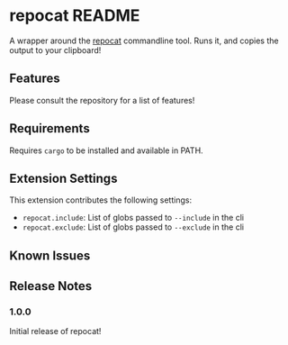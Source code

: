 # repocat README

A wrapper around the [repocat](https://github.com/SamKG/repocat) commandline tool. Runs it, and copies the output to your clipboard!

## Features
Please consult the repository for a list of features!

## Requirements
Requires `cargo` to be installed and available in PATH.

## Extension Settings
This extension contributes the following settings:

* `repocat.include`: List of globs passed to `--include` in the cli
* `repocat.exclude`: List of globs passed to `--exclude` in the cli

## Known Issues


## Release Notes


### 1.0.0

Initial release of repocat!

